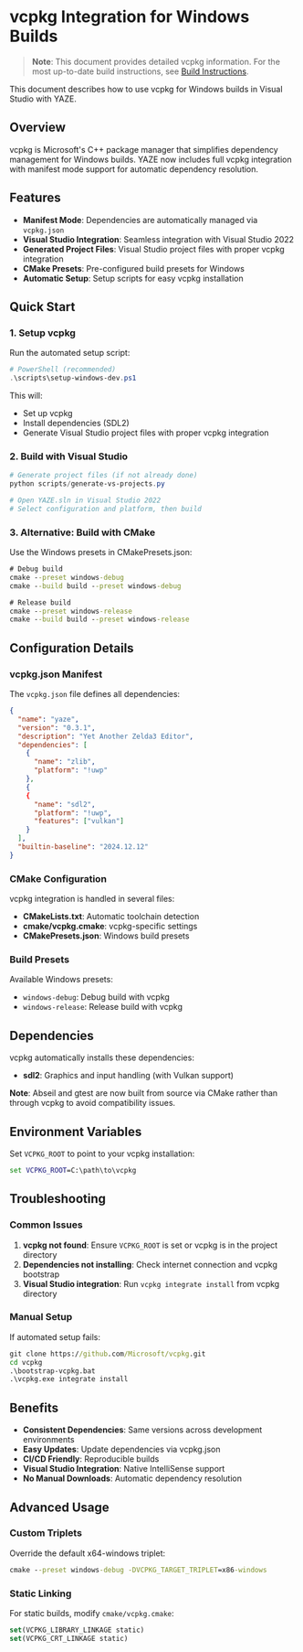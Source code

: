 # vcpkg Integration for Windows Builds

> **Note**: This document provides detailed vcpkg information. For the most up-to-date build instructions, see [Build Instructions](02-build-instructions.md).

This document describes how to use vcpkg for Windows builds in Visual Studio with YAZE.

## Overview

vcpkg is Microsoft's C++ package manager that simplifies dependency management for Windows builds. YAZE now includes full vcpkg integration with manifest mode support for automatic dependency resolution.

## Features

- **Manifest Mode**: Dependencies are automatically managed via `vcpkg.json`
- **Visual Studio Integration**: Seamless integration with Visual Studio 2022
- **Generated Project Files**: Visual Studio project files with proper vcpkg integration
- **CMake Presets**: Pre-configured build presets for Windows
- **Automatic Setup**: Setup scripts for easy vcpkg installation

## Quick Start

### 1. Setup vcpkg

Run the automated setup script:
```powershell
# PowerShell (recommended)
.\scripts\setup-windows-dev.ps1
```

This will:
- Set up vcpkg
- Install dependencies (SDL2)
- Generate Visual Studio project files with proper vcpkg integration

### 2. Build with Visual Studio

```powershell
# Generate project files (if not already done)
python scripts/generate-vs-projects.py

# Open YAZE.sln in Visual Studio 2022
# Select configuration and platform, then build
```

### 3. Alternative: Build with CMake

Use the Windows presets in CMakePresets.json:

```cmd
# Debug build
cmake --preset windows-debug
cmake --build build --preset windows-debug

# Release build
cmake --preset windows-release
cmake --build build --preset windows-release
```

## Configuration Details

### vcpkg.json Manifest

The `vcpkg.json` file defines all dependencies:

```json
{
  "name": "yaze",
  "version": "0.3.1",
  "description": "Yet Another Zelda3 Editor",
  "dependencies": [
    {
      "name": "zlib",
      "platform": "!uwp"
    },
    {
    {
      "name": "sdl2",
      "platform": "!uwp",
      "features": ["vulkan"]
    }
  ],
  "builtin-baseline": "2024.12.12"
}
```

### CMake Configuration

vcpkg integration is handled in several files:

- **CMakeLists.txt**: Automatic toolchain detection
- **cmake/vcpkg.cmake**: vcpkg-specific settings
- **CMakePresets.json**: Windows build presets

### Build Presets

Available Windows presets:

- `windows-debug`: Debug build with vcpkg
- `windows-release`: Release build with vcpkg

## Dependencies

vcpkg automatically installs these dependencies:

- **sdl2**: Graphics and input handling (with Vulkan support)

**Note**: Abseil and gtest are now built from source via CMake rather than through vcpkg to avoid compatibility issues.

## Environment Variables

Set `VCPKG_ROOT` to point to your vcpkg installation:

```cmd
set VCPKG_ROOT=C:\path\to\vcpkg
```

## Troubleshooting

### Common Issues

1. **vcpkg not found**: Ensure `VCPKG_ROOT` is set or vcpkg is in the project directory
2. **Dependencies not installing**: Check internet connection and vcpkg bootstrap
3. **Visual Studio integration**: Run `vcpkg integrate install` from vcpkg directory

### Manual Setup

If automated setup fails:

```cmd
git clone https://github.com/Microsoft/vcpkg.git
cd vcpkg
.\bootstrap-vcpkg.bat
.\vcpkg.exe integrate install
```

## Benefits

- **Consistent Dependencies**: Same versions across development environments
- **Easy Updates**: Update dependencies via vcpkg.json
- **CI/CD Friendly**: Reproducible builds
- **Visual Studio Integration**: Native IntelliSense support
- **No Manual Downloads**: Automatic dependency resolution

## Advanced Usage

### Custom Triplets

Override the default x64-windows triplet:

```cmd
cmake --preset windows-debug -DVCPKG_TARGET_TRIPLET=x86-windows
```

### Static Linking

For static builds, modify `cmake/vcpkg.cmake`:

```cmake
set(VCPKG_LIBRARY_LINKAGE static)
set(VCPKG_CRT_LINKAGE static)
```
